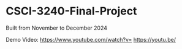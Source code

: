 # CSCI-3240-Final-Project
Built from November to December 2024

Demo Video:
https://www.youtube.com/watch?v=<w2ecM0tUOqc>
https://youtu.be/<w2ecM0tUOqc>
